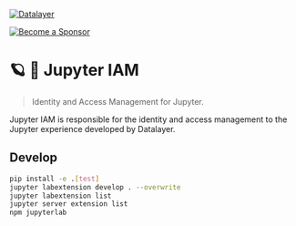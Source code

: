 [![Datalayer](https://assets.datalayer.tech/datalayer-25.svg)](https://datalayer.io)

[![Become a Sponsor](https://img.shields.io/static/v1?label=Become%20a%20Sponsor&message=%E2%9D%A4&logo=GitHub&style=flat&color=1ABC9C)](https://github.com/sponsors/datalayer)

# 🪐 🛂 Jupyter IAM

> Identity and Access Management for Jupyter.

Jupyter IAM is responsible for the identity and access management to the Jupyter experience developed by Datalayer.

## Develop

```bash
pip install -e .[test]
jupyter labextension develop . --overwrite
jupyter labextension list
jupyter server extension list
npm jupyterlab
```
